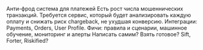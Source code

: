 Анти-фрод система для платежей
Есть рост числа мошеннических транзакций. Требуется сервис, который будет анализировать каждую оплату и снижать риск chargeback, не ухудшая конверсию.
Интеграции: Payments, Orders, User Profile.
Фичи: правила и сценарии, машинное обучение, мониторинг и алерты
Написать самим? Взять готовое? Sift, Forter, Riskified?